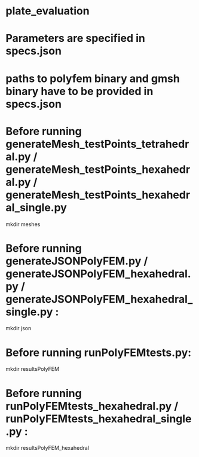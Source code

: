 # plate_evaluation

# Parameters are specified in specs.json
# paths to polyfem binary and gmsh binary have to be provided in specs.json

# Before running generateMesh_testPoints_tetrahedral.py / generateMesh_testPoints_hexahedral.py / generateMesh_testPoints_hexahedral_single.py

mkdir meshes

# Before running generateJSONPolyFEM.py / generateJSONPolyFEM_hexahedral.py / generateJSONPolyFEM_hexahedral_single.py :

mkdir json

# Before running runPolyFEMtests.py:

mkdir resultsPolyFEM

# Before running runPolyFEMtests_hexahedral.py / runPolyFEMtests_hexahedral_single.py :

mkdir resultsPolyFEM_hexahedral



